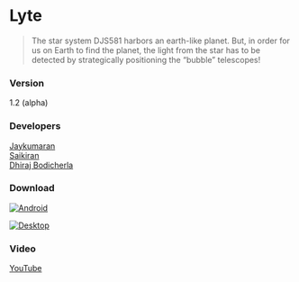 # Lyte 
>The star system DJS581 harbors an earth-like planet. But, in order for us on Earth to find the
planet, the light from the star has to be detected by strategically positioning the “bubble” 
telescopes!

### Version
1.2 (alpha)

### Developers
[Jaykumaran]<br>
[Saikiran]<br>
[Dhiraj Bodicherla]<br>

### Download
[![Android](https://developer.android.com/images/brand/en_generic_rgb_wo_60.png)](https://bit.ly/lyte-game/)

[![Desktop](https://cdn2.iconfinder.com/data/icons/electronics/512/PC-128.png)](https://bit.ly/lyte-pc/)


### Video 
[YouTube]

[YouTube]:https://www.youtube.com/watch?v=6aSYtJQn5r0
[Jaykumaran]:https://github.com/jaykumarark
[Saikiran]:https://github.com/saikiran153
[Dhiraj Bodicherla]:https://github.com/jaykumarark
